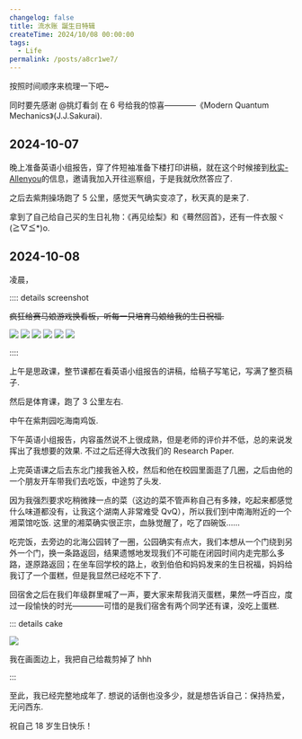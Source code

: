 ```yaml
---
changelog: false
title: 流水账 誕生日特辑
createTime: 2024/10/08 00:00:00
tags:
  - Life
permalink: /posts/a8cr1we7/
---
```


按照时间顺序来梳理一下吧~

同时要先感谢 @挑灯看剑 在 6 号给我的惊喜————《Modern Quantum Mechanics》(J.J.Sakurai).

## 2024-10-07

晚上准备英语小组报告，穿了件短袖准备下楼打印讲稿，就在这个时候接到[秋实-Allenyou](https://www.allenyou.wang/)的信息，邀请我加入开往巡察组，于是我就欣然答应了.

之后去紫荆操场跑了 5 公里，感觉天气确实变凉了，秋天真的是来了.

拿到了自己给自己买的生日礼物：《再见绘梨》和《蓦然回首》，还有一件衣服ヾ(≧▽≦\*)o.

## 2024-10-08

凌晨，

:::: details screenshot

<s>疯狂给赛马娘游戏换看板，听每一只培育马娘给我的生日祝福.</s>

<CardGrid cols='3'>
  <img src='https://p.sda1.dev/19/4796332fba91976bef3c1d824a246590/2adbc9399bfa152c6f10fb885cc1de6f.png'>
  <img src='https://p.sda1.dev/19/b9cd4a29f61bffd3d8158cd8129510c5/4c343d5e780381b85b6c4acc92c12d1e.png'>
  <img src='https://p.sda1.dev/19/e71eab22fd423e1c8041b078b34d0bbe/68decebc238d8d28d21659844ccf97ad.png'>
</CardGrid>
<CardGrid cols='3'>
  <img src='https://p.sda1.dev/19/37a13741c43e0195e4bfc33ae928c441/47340323ed3efed1ad2cabe0bbdfd3fe.png'>
  <img src='https://p.sda1.dev/19/f9cf8cbf6f300d0bebe2794bcde00b1c/d9b2245acde72830d4b64796fac47476.png'>
  <img src='https://p.sda1.dev/19/e7bbdaecdae4f5c085d884f12f5f27a2/30f2b72cd78b0ac131477138f9ac717a.png'>
</CardGrid>

::::

上午是思政课，整节课都在看英语小组报告的讲稿，给稿子写笔记，写满了整页稿子.

然后是体育课，跑了 3 公里左右.

中午在紫荆园吃海南鸡饭.

下午英语小组报告，内容虽然说不上很成熟，但是老师的评价并不低，总的来说发挥出了我想要的效果. 不过之后还得大改我们的 Research Paper.

上完英语课之后去东北门接我爸入校，然后和他在校园里面逛了几圈，之后由他的一个朋友开车带我们去吃饭，中途剪了头发.

因为我强烈要求吃稍微辣一点的菜（这边的菜不管声称自己有多辣，吃起来都感觉什么味道都没有，让我这个湖南人非常难受 QvQ），所以我们到中南海附近的一个湘菜馆吃饭. 这里的湘菜确实很正宗，血脉觉醒了，吃了四碗饭……

吃完饭，去旁边的北海公园转了一圈，公园确实有点大，我们本想从一个门绕到另外一个门，换一条路返回，结果遗憾地发现我们不可能在闭园时间内走完那么多路，遂原路返回；在坐车回学校的路上，收到伯伯和妈妈发来的生日祝福，妈妈给我订了一个蛋糕，但是我显然已经吃不下了.

回宿舍之后在我们年级群里喊了一声，要大家来帮我消灭蛋糕，果然一呼百应，度过一段愉快的时光————可惜的是我们宿舍有两个同学还有课，没吃上蛋糕.

::: details cake

![](https://p.sda1.dev/19/2890ff130193e83f983b362bb2e19f20/DE86F163D64397028DEF807278D93DBC.jpg)

我在画面边上，我把自己给裁剪掉了 hhh

:::

至此，我已经完整地成年了. 想说的话倒也没多少，就是想告诉自己：保持热爱，无问西东.

祝自己 18 岁生日快乐！
